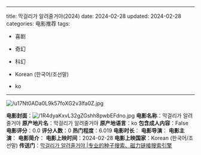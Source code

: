 
---
title: 막걸리가 알려줄거야(2024)
date: 2024-02-28
updated: 2024-02-28
categories: 电影推荐
tags:

- 喜剧
- 奇幻
- 科幻

- Korean (한국어/조선말)
- ko
---

<img src="https://image.tmdb.org/t/p/original/u17Nt0ADa0L9k57foXG2v3lfa0Z.jpg" alt="/u17Nt0ADa0L9k57foXG2v3lfa0Z.jpg" title="/u17Nt0ADa0L9k57foXG2v3lfa0Z.jpg">

**电影封面**：<img src="https://image.tmdb.org/t/p/w200/1R4dyaKxvL32gZGshh8pwbEFdno.jpg" alt="/1R4dyaKxvL32gZGshh8pwbEFdno.jpg" title="/1R4dyaKxvL32gZGshh8pwbEFdno.jpg">
**电影名称**：막걸리가 알려줄거야
**原产地片名**：막걸리가 알려줄거야
**原产地语言**：ko
**包含成人内容**：False
**电影评分**：0.0
**评分人数**：0
**热门程度**：6.019
**电影时长**：
**电影导演**：
**电影主演**：
**电影简介**：
**电影上映时间**：2024-02-28
**电影上映国家**：Korean (한국어/조선말)
**传送门**：[막걸리가 알려줄거야 |专业的种子搜索、磁力链接搜索引擎](https://movie.amd794.com:2083/?search=%EB%A7%89%EA%B1%B8%EB%A6%AC%EA%B0%80%20%EC%95%8C%EB%A0%A4%EC%A4%84%EA%B1%B0%EC%95%BC&ordering=&mode=match_phrase&page_size=10&page=1)

